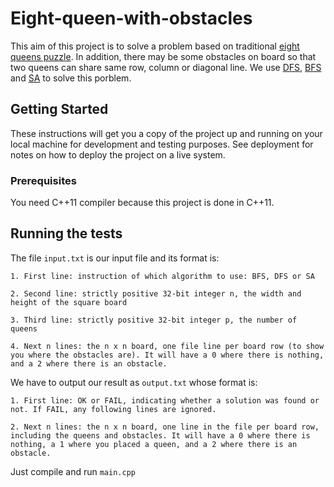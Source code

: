 # Eight-queen-with-obstacles
This aim of this project is to solve a problem based on traditional [eight queens puzzle](https://en.wikipedia.org/wiki/Eight_queens_puzzle). In addition, there may be some obstacles on board so that two queens can share same row, column or diagonal line. We use [DFS](https://en.wikipedia.org/wiki/Depth-first_search), [BFS](https://en.wikipedia.org/wiki/Breadth-first_search) and [SA](https://en.wikipedia.org/wiki/Simulated_annealing) to solve this porblem.

## Getting Started

These instructions will get you a copy of the project up and running on your local machine for development and testing purposes. See deployment for notes on how to deploy the project on a live system.

### Prerequisites
You need C++11 compiler because this project is done in C++11.

## Running the tests
The file ```input.txt``` is our input file and its format is:
```
1. First line: instruction of which algorithm to use: BFS, DFS or SA

2. Second line: strictly positive 32-bit integer n, the width and height of the square board

3. Third line: strictly positive 32-bit integer p, the number of queens

4. Next n lines: the n x n board, one file line per board row (to show you where the obstacles are). It will have a 0 where there is nothing, and a 2 where there is an obstacle.
```

We have to output our result as ```output.txt``` whose format is:
```
1. First line: OK or FAIL, indicating whether a solution was found or not. If FAIL, any following lines are ignored.

2. Next n lines: the n x n board, one line in the file per board row, including the queens and obstacles. It will have a 0 where there is nothing, a 1 where you placed a queen, and a 2 where there is an obstacle.
```

Just compile and run ```main.cpp```